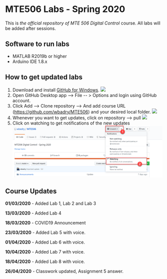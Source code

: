 # MTE506 Labs - Spring 2020

This is *the official repository of MTE 506 Digital Control* course. All labs will be added after sessions.

## Software to run labs

 - MATLAB R2019b or higher
 - Arduino IDE 1.8.x

## How to get updated labs

 1. Download and install [GitHub for Windows](https://desktop.github.com/).
 ![](https://github.com/wbadry/MTE405/blob/master/images/GitHub%20For%20Windows%20Desktop.png)
 2. Open GitHub Desktop app --> File -- > Options and login using GitHub account.
 3. Click Add --> Clone repository --> And add course URL (https://github.com/wbadry/MTE506) and your desired local folder.
 ![](https://github.com/wbadry/MTE405/blob/master/images/Clone%20Github.png)
 4. Whenever you want to get updates, click on repository --> pull
 ![](https://github.com/wbadry/MTE405/blob/master/images/Pull%20update.png)
 5. Click on watching to get notifications of the new updates
 ![](https://github.com/wbadry/MTE405/blob/master/images/watching.png)
 

## Course Updates
**01/03/2020**	-	Added Lab 1, Lab 2 and Lab 3

**13/03/2020**	-	Added Lab 4

**18/03/2020**	-	COVID19 Announcement

**23/03/2020**	-	Added Lab 5 with voice.

**01/04/2020**	-	Added Lab 6 with voice.

**10/04/2020**	-	Added Lab 7 with voice.

**18/04/2020**	-	Added Lab 8 with voice.

**26/04/2020**	-	Classwork updated, Assignment 5 answer.
